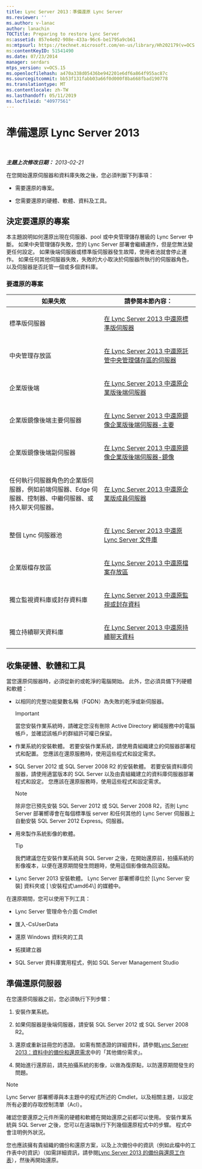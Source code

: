 ```yaml
---
title: Lync Server 2013：準備還原 Lync Server
ms.reviewer: ''
ms.author: v-lanac
author: lanachin
TOCTitle: Preparing to restore Lync Server
ms:assetid: 857e4e02-908e-433a-96c6-be1795a9cb61
ms:mtpsurl: https://technet.microsoft.com/en-us/library/Hh202179(v=OCS.15)
ms:contentKeyID: 51541490
ms.date: 07/23/2014
manager: serdars
mtps_version: v=OCS.15
ms.openlocfilehash: a470a338d05436be942201e6df6a864f955ac87c
ms.sourcegitcommit: bb53f131fabb03a66f0d000f8ba668fbad190778
ms.translationtype: MT
ms.contentlocale: zh-TW
ms.lasthandoff: 05/11/2019
ms.locfileid: "40977561"
---
```

<div data-xmlns="http://www.w3.org/1999/xhtml">

<div class="topic" data-xmlns="http://www.w3.org/1999/xhtml" data-msxsl="urn:schemas-microsoft-com:xslt" data-cs="http://msdn.microsoft.com/en-us/">

<div data-asp="http://msdn2.microsoft.com/asp">

# <a name="preparing-to-restore-lync-server-2013"></a>準備還原 Lync Server 2013

</div>

<div id="mainSection">

<div id="mainBody">

<span> </span>

_**主題上次修改日期：** 2013-02-21_

在您開始還原伺服器和資料庫失敗之後，您必須判斷下列事項：

  - 需要還原的專案。

  - 您需要還原的硬體、軟體、資料及工具。

<div>

## <a name="determining-what-to-restore"></a>決定要還原的專案

本主題說明如何還原出現在伺服器、pool 或中央管理儲存層級的 Lync Server 中斷。 如果中央管理儲存失敗，您的 Lync Server 部署會繼續運作，但是您無法變更任何設定。 如果後端伺服器或標準版伺服器發生故障，使用者池就會停止運作。 如果任何其他伺服器失敗，失敗的大小取決於伺服器所執行的伺服器角色，以及伺服器是否託管一個或多個資料庫。

### <a name="what-to-restore"></a>要還原的專案

<table>
<colgroup>
<col style="width: 50%" />
<col style="width: 50%" />
</colgroup>
<thead>
<tr class="header">
<th>如果失敗</th>
<th>請參閱本節內容：</th>
</tr>
</thead>
<tbody>
<tr class="odd">
<td><p>標準版伺服器</p></td>
<td><p><a href="lync-server-2013-restoring-a-standard-edition-server.md">在 Lync Server 2013 中還原標準版伺服器</a></p></td>
</tr>
<tr class="even">
<td><p>中央管理存放區</p></td>
<td><p><a href="lync-server-2013-restoring-the-server-hosting-the-central-management-store.md">在 Lync Server 2013 中還原託管中央管理儲存區的伺服器</a></p></td>
</tr>
<tr class="odd">
<td><p>企業版後端</p></td>
<td><p><a href="lync-server-2013-restoring-an-enterprise-edition-back-end-server.md">在 Lync Server 2013 中還原企業版後端伺服器</a></p></td>
</tr>
<tr class="even">
<td><p>企業版鏡像後端主要伺服器</p></td>
<td><p><a href="lync-server-2013-restoring-a-mirrored-enterprise-edition-back-end-server-primary.md">在 Lync Server 2013 中還原鏡像企業版後端伺服器-主要</a></p></td>
</tr>
<tr class="odd">
<td><p>企業版鏡像後端副伺服器</p></td>
<td><p><a href="lync-server-2013-restoring-a-mirrored-enterprise-edition-back-end-server-mirror.md">在 Lync Server 2013 中還原鏡像企業版後端伺服器-鏡像</a></p></td>
</tr>
<tr class="even">
<td><p>任何執行伺服器角色的企業版伺服器，例如前端伺服器、Edge 伺服器、控制器、中繼伺服器、或持久聊天伺服器。</p></td>
<td><p><a href="lync-server-2013-restoring-an-enterprise-edition-member-server.md">在 Lync Server 2013 中還原企業版成員伺服器</a></p></td>
</tr>
<tr class="odd">
<td><p>整個 Lync 伺服器池</p></td>
<td><p><a href="lync-server-2013-restoring-a-lync-server-pool.md">在 Lync Server 2013 中還原 Lync Server 文件庫</a></p></td>
</tr>
<tr class="even">
<td><p>企業版檔存放區</p></td>
<td><p><a href="lync-server-2013-restoring-a-file-store.md">在 Lync Server 2013 中還原檔案存放區</a></p></td>
</tr>
<tr class="odd">
<td><p>獨立監視資料庫或封存資料庫</p></td>
<td><p><a href="lync-server-2013-restoring-monitoring-or-archiving-data.md">在 Lync Server 2013 中還原監視或封存資料</a></p></td>
</tr>
<tr class="even">
<td><p>獨立持續聊天資料庫</p></td>
<td><p><a href="lync-server-2013-restoring-persistent-chat-data.md">在 Lync Server 2013 中還原持續聊天資料</a></p></td>
</tr>
</tbody>
</table>


</div>

<div>

## <a name="gathering-hardware-software-and-tools"></a>收集硬體、軟體和工具

當您還原伺服器時，必須從新的或乾淨的電腦開始。 此外，您必須具備下列硬體和軟體：

  - 以相同的完整功能變數名稱（FQDN）為失敗的乾淨或新伺服器。
    
    <div>
    

    > [!IMPORTANT]  
    > 當您安裝作業系統時，請確定您沒有刪除 Active Directory 網域服務中的電腦帳戶，並確認該帳戶的群組許可權已保留。

    
    </div>

  - 作業系統的安裝軟體。 若要安裝作業系統，請使用貴組織建立的伺服器部署程式和配置。 您應該在還原服務時，使用這些程式和設定需求。

  - SQL Server 2012 或 SQL Server 2008 R2 的安裝軟體。 若要安裝資料庫伺服器，請使用適當版本的 SQL Server 以及由貴組織建立的資料庫伺服器部署程式和設定。 您應該在還原服務時，使用這些程式和設定需求。
    
    <div>
    

    > [!NOTE]  
    > 除非您已預先安裝 SQL Server 2012 或 SQL Server 2008 R2，否則 Lync Server 部署嚮導會在每個標準版 server 和任何其他的 Lync Server 伺服器上自動安裝 SQL Server 2012 Express。伺服器。

    
    </div>

  - 用來製作系統影像的軟體。
    
    <div>
    

    > [!TIP]  
    > 我們建議您在安裝作業系統與 SQL Server 之後，在開始還原前，拍攝系統的影像複本，以便在還原期間發生問題時，使用這個影像做為回滾點。

    
    </div>

  - Lync Server 2013 安裝軟體。 Lync Server 部署嚮導位於 [Lync Server 安裝] 資料夾或 [ \\安裝程式\\amd64\\] 的媒體中。

在還原期間，您可以使用下列工具：

  - Lync Server 管理命令介面 Cmdlet

  - 匯入-CsUserData

  - 還原 Windows 資料夾的工具

  - 拓撲建立器

  - SQL Server 資料庫實用程式，例如 SQL Server Management Studio

</div>

<div>

## <a name="preparing-to-restore-a-server"></a>準備還原伺服器

在您還原伺服器之前，您必須執行下列步驟：

1.  安裝作業系統。

2.  如果伺服器是後端伺服器，請安裝 SQL Server 2012 或 SQL Server 2008 R2。

3.  還原或重新註冊您的憑證。 如需有關憑證的詳細資料，請參閱[Lync Server 2013：資料中的備份和還原需求](lync-server-2013-backup-and-restoration-requirements-data.md)中的「其他備份需求」。

4.  開始進行還原前，請先拍攝系統的影像，以做為復原點，以防還原期間發生的問題。

<div>


> [!NOTE]  
> Lync Server 部署嚮導與本主題中的程式所述的 Cmdlet，以及相關主題，以設定所有必要的存取控制清單（Acl）。



</div>

確認您要還原之元件所需的硬體和軟體在開始還原之前都可以使用。 安裝作業系統與 SQL Server 之後，您可以在遠端執行下列幾個還原程式中的步驟。 程式中會注明例外狀況。

您也應該擁有貴組織的備份和還原方案，以及上次備份中的資訊（例如此檔中的工作表中的資訊）（如需詳細資訊，請參閱[Lync Server 2013 的備份與還原工作表](lync-server-2013-backup-and-restoration-worksheets.md)），然後再開始還原。

</div>

</div>

<span> </span>

</div>

</div>

</div>

